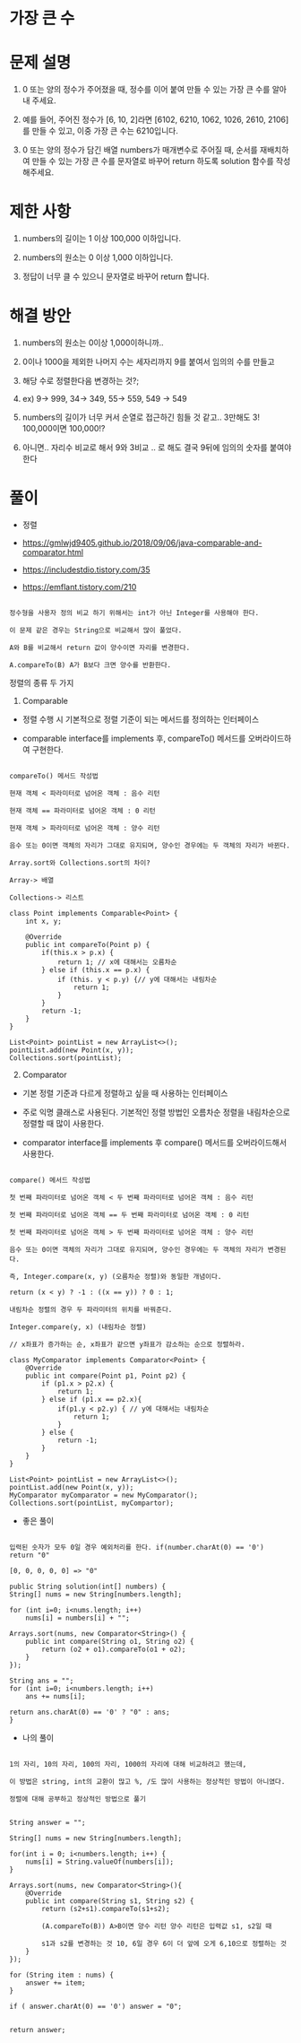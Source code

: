 # 가장 큰 수

# 문제 설명

1. 0 또는 양의 정수가 주어졌을 때, 정수를 이어 붙여 만들 수 있는 가장 큰 수를 알아내 주세요.

2. 예를 들어, 주어진 정수가 [6, 10, 2]라면 [6102, 6210, 1062, 1026, 2610, 2106]를 만들 수 있고, 이중 가장 큰 수는 6210입니다.

3. 0 또는 양의 정수가 담긴 배열 numbers가 매개변수로 주어질 때, 순서를 재배치하여 만들 수 있는 가장 큰 수를 문자열로 바꾸어 return 하도록 solution 함수를 작성해주세요.

# 제한 사항

1. numbers의 길이는 1 이상 100,000 이하입니다.

2. numbers의 원소는 0 이상 1,000 이하입니다.

3. 정답이 너무 클 수 있으니 문자열로 바꾸어 return 합니다.

# 해결 방안

1. numbers의 원소는 0이상 1,000이하니까.. 

2. 0이나 1000을 제외한 나머지 수는 세자리까지 9를 붙여서 임의의 수를 만들고

3. 해당 수로 정렬한다음 변경하는 것?;

4. ex) 9-> 999, 34-> 349, 55-> 559, 549 -> 549

5. numbers의 길이가 너무 커서 순열로 접근하긴 힘들 것 같고.. 3만해도 3! 100,000이면 100,000!?

6. 아니면.. 자리수 비교로 해서 9와 3비교 .. 로 해도 결국 9뒤에 임의의 숫자를 붙여야한다

# 풀이

- 정렬

- https://gmlwjd9405.github.io/2018/09/06/java-comparable-and-comparator.html

- https://includestdio.tistory.com/35

- https://emflant.tistory.com/210

```

정수형을 사용자 정의 비교 하기 위해서는 int가 아닌 Integer를 사용해야 한다.

이 문제 같은 경우는 String으로 비교해서 많이 풀었다.

A와 B를 비교해서 return 값이 양수이면 자리를 변경한다.

A.compareTo(B) A가 B보다 크면 양수를 반환한다.

```

정렬의 종류 두 가지

1. Comparable

- 정렬 수행 시 기본적으로 정렬 기준이 되는 메서드를 정의하는 인터페이스

- comparable interface를 implements 후, compareTo() 메서드를 오버라이드하여 구현한다.

```

compareTo() 메서드 작성법

현재 객체 < 파라미터로 넘어온 객체 : 음수 리턴

현재 객체 == 파라미터로 넘어온 객체 : 0 리턴

현재 객체 > 파라미터로 넘어온 객체 : 양수 리턴

음수 또는 0이면 객체의 자리가 그대로 유지되며, 양수인 경우에는 두 객체의 자리가 바뀐다.

Array.sort와 Collections.sort의 차이?

Array-> 배열 

Collections-> 리스트

class Point implements Comparable<Point> {
    int x, y;

    @Override
    public int compareTo(Point p) {
        if(this.x > p.x) {
            return 1; // x에 대해서는 오름차순
        } else if (this.x == p.x) {
            if (this. y < p.y) {// y에 대해서는 내림차순
                return 1;
            }
        }
        return -1;
    }
}

List<Point> pointList = new ArrayList<>();
pointList.add(new Point(x, y));
Collections.sort(pointList);

```

2. Comparator

- 기본 정렬 기준과 다르게 정렬하고 싶을 때 사용하는 인터페이스

- 주로 익명 클래스로 사용된다. 기본적인 정렬 방법인 오름차순 정렬을 내림차순으로 정렬할 때 많이 사용한다.

- comparator interface를 implements 후 compare() 메서드를 오버라이드해서 사용한다.

```

compare() 메서드 작성법

첫 번째 파라미터로 넘어온 객체 < 두 번째 파라미터로 넘어온 객체 : 음수 리턴

첫 번째 파라미터로 넘어온 객체 == 두 번째 파라미터로 넘어온 객체 : 0 리턴

첫 번째 파라미터로 넘어온 객체 > 두 번째 파라미터로 넘어온 객체 : 양수 리턴

음수 또는 0이면 객체의 자리가 그대로 유지되며, 양수인 경우에는 두 객체의 자리가 변경된다.

즉, Integer.compare(x, y) (오름차순 정렬)와 동일한 개념이다.

return (x < y) ? -1 : ((x == y)) ? 0 : 1;

내림차순 정렬의 경우 두 파라미터의 위치를 바꿔준다.

Integer.compare(y, x) (내림차순 정렬)

// x좌표가 증가하는 순, x좌표가 같으면 y좌표가 감소하는 순으로 정렬하라.

class MyComparator implements Comparator<Point> {
    @Override
    public int compare(Point p1, Point p2) {
        if (p1.x > p2.x) {
            return 1;
        } else if (p1.x == p2.x){
            if(p1.y < p2.y) { // y에 대해서는 내림차순
                return 1;
            }
        } else {
            return -1;
        }
    }
}

List<Point> pointList = new ArrayList<>();
pointList.add(new Point(x, y));
MyComparator myComparator = new MyComparator();
Collections.sort(pointList, myCompartor);

```



- 좋은 풀이

```

입력된 숫자가 모두 0일 경우 예외처리를 한다. if(number.charAt(0) == '0') return "0"

[0, 0, 0, 0, 0] => "0"

public String solution(int[] numbers) {
String[] nums = new String[numbers.length];

for (int i=0; i<nums.length; i++) 
    nums[i] = numbers[i] + "";

Arrays.sort(nums, new Comparator<String>() {
    public int compare(String o1, String o2) {
        return (o2 + o1).compareTo(o1 + o2);
    }
});

String ans = "";
for (int i=0; i<numbers.length; i++)
    ans += nums[i];

return ans.charAt(0) == '0' ? "0" : ans;
}

```

- 나의 풀이

```

1의 자리, 10의 자리, 100의 자리, 1000의 자리에 대해 비교하려고 했는데,

이 방법은 string, int의 교환이 많고 %, /도 많이 사용하는 정상적인 방법이 아니였다.

정렬에 대해 공부하고 정상적인 방법으로 풀기


String answer = "";
        
String[] nums = new String[numbers.length];

for(int i = 0; i<numbers.length; i++) {
    nums[i] = String.valueOf(numbers[i]);
}

Arrays.sort(nums, new Comparator<String>(){
    @Override
    public int compare(String s1, String s2) {
        return (s2+s1).compareTo(s1+s2); 
        
        (A.compareTo(B)) A>B이면 양수 리턴 양수 리턴은 입력값 s1, s2일 때
        
        s1과 s2를 변경하는 것 10, 6일 경우 6이 더 앞에 오게 6,10으로 정렬하는 것 
    }
});

for (String item : nums) {
    answer += item;
}

if ( answer.charAt(0) == '0') answer = "0";


return answer;

```